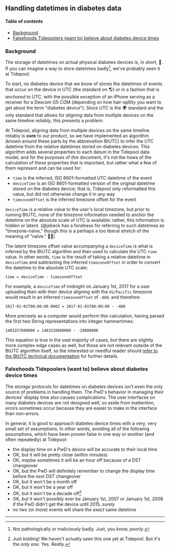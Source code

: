 ## Handling datetimes in diabetes data

#### Table of contents

- [Background](#background)
- [Falsehoods Tidepoolers (want to) believe about diabetes device times](#falsehoods-tidepoolers-want-to-believe-about-diabetes-device-times)

### Background

The storage of datetimes on actual physical diabetes devices is, in short, 💩. If you can imagine a way to store datetimes badly[^a], we've probably seen it at Tidepool.

To start, no diabetes device that we know of stores the datetimes of events that occur on the device in UTC (the standard on 🌎) or in a fashion that is *anchored* to UTC, with the possible exception of an iPhone serving as a receiver for a Dexcom G5 CGM (depending on how hair-splitty you want to get about the term "diabetes device"). Since UTC is the 🌍 standard and the only standard that allows for *aligning* data from multiple devices on the same timeline *reliably*, this presents a problem.

At Tidepool, aligning data from multiple devices on the same timeline reliably is **core** to our product, so we have implemented an algorithm (known around these parts by the abbrevaition BtUTC) to infer the UTC datetime from the relative datetimes stored on diabetes devices. This algorithm adds several properties to each datum in the Tidepool data model, and for the purposes of *this* document, it's not the hows of the calculation of these properties that is important, but rather what a few of them represent and can be used for:

- `time` is the inferred, ISO 8601-formatted UTC datetime of the event
- `deviceTime` is an ISO 8601-formatted version of the original datetime stored on the diabetes device; that is, Tidepool only reformatted this value, but did not otherwise change it in any way
- `timezoneOffset` is the inferred timezone offset for the event

`deviceTime` is a relative value to the user's local timezone, but prior to running BtUTC, none of the timezone information needed to anchor the datetime on the absolute scale of UTC is available; rather, this information is hidden or latent. (@jebeck has a fondness for referring to such datetimes as "timezone-naïve," though this is a perhaps a too liberal stretch of the meaning of "naïve." 🤷‍♀️)

The latent timezone offset value accompanying a `deviceTime` is what is inferred by the BtUTC algorithm and then used to calculate the UTC `time` value. In other words, `time` is the result of taking a relative datetime in `deviceTime` and subtracting the inferred `timezoneOffset` in order to convert the datetime to the absolute UTC scale:

```
time = deviceTime - timezoneOffset
```

For example, a `deviceTime` of midnight on January 1st, 2017 for a user uploading then with their device aligning with the `US/Pacific` timezone would result in an inferred `timezoneOffset` of `-480`, and therefore:

```
2017-01-01T08:00:00.000Z = 2017-01-01T00:00:00 - -480
```

More precisely as a computer would perform this calculation, having parsed the first two String representations into integer hammertimes:

```
1483257600000 = 1483228800000 - -28800000
```

This equation is true in the vast majority of cases, but there are slightly more complex edge cases as well, but those are not relevant outside of the BtUTC algorithm itself, so the interested or needful reader should [refer to the BtUTC technical documentation](http://developer.tidepool.io/chrome-uploader/docs/BootstrappingToUTC.html 'Bootstrapping to UTC') for further details.

### Falsehoods Tidepoolers (want to) believe about diabetes device times

The *storage* protocols for datetimes on diabetes devices isn't even the only source of problems in handling them. The PwD's behavior in managing their devices' display time also causes complications. The user interfaces on many diabetes devices are not designed well, so aside from inattention, errors sometimes occur because they are easier to make in the interface than non-errors.

In general, it is good to approach diabetes device times with a very, very small set of assumptions. In other words, avoiding all of the following assumptions, which have been proven false in one way or another (and often repeatedly) at Tidepool:

- the display time on a PwD's device will be accurate to their local time
- OK, but it will be pretty close (within minutes)
- OK, maybe sometimes it will be an hour off because of a DST changeover
- OK, but the PwD will definitely remember to change the display time before the *next* DST changeover
- OK, but it won't be a month off
- OK, but it won't be a year off
- OK, but it won't be a decade off[^b]
- OK, but it won't possibly ever be January 1st, 2007 or January 1st, 2008 if the PwD didn't get the device until 2015, *surely*
- no two (or more) events will share the *exact* same datetime

- - - - -

[^a]: Not pathologically or maliciously badly. Just, you know, *poorly*.
[^b]: Just kidding! We haven't actually seen this one yet at Tidepool. But it's the *only one*. Yes. *Really.*
